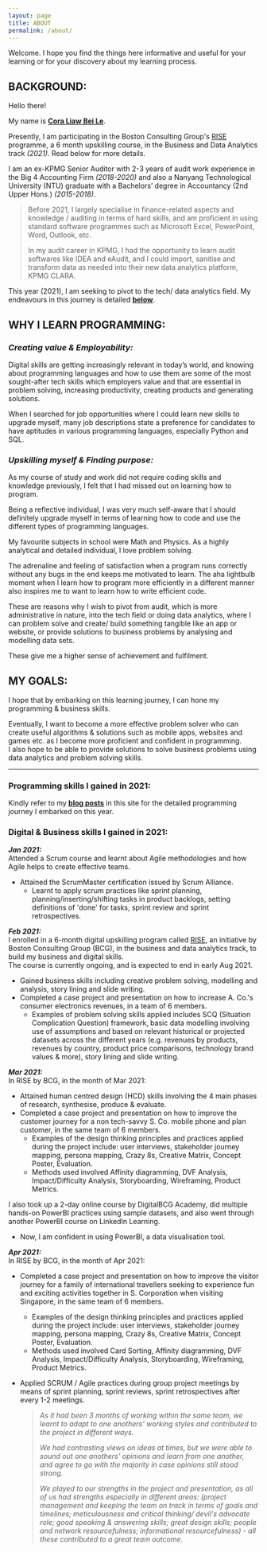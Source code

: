 ```yaml
---
layout: page
title: ABOUT
permalink: /about/
---
```


Welcome. I hope you find the things here informative and useful for your learning or for your discovery about my learning process.

## BACKGROUND:  

Hello there!  

My name is **[Cora Liaw Bei Le](www.linkedin.com/in/coraliawbeile)**.  

Presently, I am participating in the Boston Consulting Group's [RISE](https://rise.bcg.com/business-data-analytics/) programme, a 6 month upskilling course, in the Business and Data Analytics track _(2021)_. Read below for more details.

I am an ex-KPMG Senior Auditor with 2-3 years of audit work experience in the Big 4 Accounting Firm _(2018-2020)_ and also a Nanyang Technological University (NTU) graduate with a Bachelors’ degree in Accountancy (2nd Upper Hons.) _(2015-2018)_.  

>Before 2021, I largely specialise in finance-related aspects and knowledge / auditing in terms of hard skills, and am proficient in using standard software programmes such as Microsoft Excel, PowerPoint, Word, Outlook, etc.  
>
>In my audit career in KPMG, I had the opportunity to learn audit softwares like IDEA and eAudit, and I could import, sanitise and transform data as needed into their new data analytics platform, KPMG CLARA.  

This year (2021), I am seeking to pivot to the tech/ data analytics field. My endeavours in this journey is detailed **[below](#programming-skills-i-gained-in-2021)**.  


## WHY I LEARN PROGRAMMING:  

### _Creating value & Employability:_  

Digital skills are getting increasingly relevant in today’s world, and knowing about programming languages and how to use them are some of the most sought-after tech skills which employers value and that are essential in problem solving, increasing productivity, creating products and generating solutions.  

When I searched for job opportunities where I could learn new skills to upgrade myself, many job descriptions state a preference for candidates to have aptitudes in various programming languages, especially Python and SQL.  

### _Upskilling myself & Finding purpose:_  

As my course of study and work did not require coding skills and knowledge previously, I felt that I had missed out on learning how to program.  

Being a reflective individual, I was very much self-aware that I should definitely upgrade myself in terms of learning how to code and use the different types of programming languages.  

My favourite subjects in school were Math and Physics. As a highly analytical and detailed individual, I love problem solving.  

The adrenaline and feeling of satisfaction when a program runs correctly without any bugs in the end keeps me motivated to learn. The aha lightbulb moment when I learn how to program more efficiently in a different manner also inspires me to want to learn how to write efficient code.  

These are reasons why I wish to pivot from audit, which is more administrative in nature, into the tech field or doing data analytics, where I can problem solve and create/ build something tangible like an app or website, or provide solutions to business problems by analysing and modelling data sets.  

These give me a higher sense of achievement and fulfilment.  

## MY GOALS:    

I hope that by embarking on this learning journey, I can hone my programming & business skills.  

Eventually, I want to become a more effective problem solver who can create useful algorithms & solutions such as mobile apps, websites and games etc. as I become more proficient and confident in programming.  
I also hope to be able to provide solutions to solve business problems using data analytics and problem solving skills.  

---

### Programming skills I gained in 2021:  
Kindly refer to my **[blog posts](https://liawbeile.github.io/archive/)** in this site for the detailed programming journey I embarked on this year.  

### Digital & Business skills I gained in 2021:  

**_Jan 2021:_**  
Attended a Scrum course and learnt about Agile methodologies and how Agile helps to create effective teams.  
- Attained the ScrumMaster certification issued by Scrum Alliance.
     - Learnt to apply scrum practices like sprint planning, planning/inserting/shifting tasks in product backlogs, setting definitions of 'done' for tasks, sprint review and sprint retrospectives.  

**_Feb 2021:_**  
I enrolled in a 6-month digital upskilling program called [RISE](https://rise.bcg.com/business-data-analytics/), an initiative by Boston Consulting Group (BCG), in the business and data analytics track, to build my business and digital skills.  
The course is currently ongoing, and is expected to end in early Aug 2021.  
- Gained business skills including creative problem solving, modelling and analysis, story lining and slide writing.  
- Completed a case project and presentation on how to increase A. Co.'s consumer electronics revenues, in a team of 6 members.  
    - Examples of problem solving skills applied includes SCQ (Situation Complication Question) framework, basic data modelling involving use of assumptions and based on relevant historical or projected datasets across the different years (e.g. revenues by products, revenues by country, product price comparisons, technology brand values & more), story lining and slide writing.  

**_Mar 2021:_**  
In RISE by BCG, in the month of Mar 2021:  
- Attained human centred design (HCD) skills involving the 4 main phases of research, synthesise, produce & evaluate.  
- Completed a case project and presentation on how to improve the customer journey for a non tech-savvy S. Co. mobile phone and plan customer, in the same team of 6 members.  
    - Examples of the design thinking principles and practices applied during the project include: user interviews, stakeholder journey mapping, persona mapping, Crazy 8s, Creative Matrix, Concept Poster, Evaluation.  
    - Methods used involved Affinity diagramming, DVF Analysis, Impact/Difficulty Analysis, Storyboarding, Wireframing, Product Metrics.  

I also took up a 2-day online course by DigitalBCG Academy, did multiple hands-on PowerBI practices using sample datasets, and also went through another PowerBI course on LinkedIn Learning.  
- Now, I am confident in using PowerBI, a data visualisation tool.  
 
**_Apr 2021:_**  
In RISE by BCG, in the month of Apr 2021:  
- Completed a case project and presentation on how to improve the visitor journey for a family of international travellers seeking to experience fun and exciting activities together in S. Corporation when visiting Singapore, in the same team of 6 members.  
    - Examples of the design thinking principles and practices applied during the project include: user interviews, stakeholder journey mapping, persona mapping, Crazy 8s, Creative Matrix, Concept Poster, Evaluation.  
    - Methods used involved Card Sorting, Affinity diagramming, DVF Analysis, Impact/Difficulty Analysis, Storyboarding, Wireframing, Product Metrics.  
- Applied SCRUM / Agile practices during group project meetings by means of sprint planning, sprint reviews, sprint retrospectives after every 1-2 meetings.  

    >_As it had been 3 months of working within the same team, we learnt to adapt to one anothers' working styles and contributed to the project in different ways._  
    >     
    >_We had contrasting views on ideas at times, but we were able to sound out one anothers' opinions and learn from one another, and agree to go with the majority in case opinions still stood strong._             
    >    
    >_We played to our strengths in the project and presentation, as all of us had strengths especially in different areas:  (project management and keeping the team on track in terms of goals and timelines; meticulousness and critical thinking/ devil's advocate role; good speaking & answering skills; great design skills; people and network resourcefulness; informational resourcefulness) - all these contributed to a great team outcome._  
